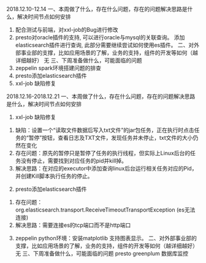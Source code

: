 2018.12.10-12.14
一、本周做了什么，存在什么问题，存在的问题解决思路是什么，解决时间节点如何安排
1. 配合测试与前端，对xxl-job的Bug进行修改
2. presto对oracle插件的支持, 可以进行oracle与mysql的关联查询。
添加elasticsearch插件进行查询, 此部分需要继续尝试如何使用es插件。
二、对外部事业部的支撑，比如应用场景的了解，业务的支持，组件的开发等如何（越详细越好） 
无
三、下周准备做什么，可能面临的问题 
1. zeppelin spark环境搭建问题的排查
2. presto添加elasticsearch插件
3. xxl-job 缺陷修复


2018.12.16-2018.12.21
一、本周做了什么，存在什么问题，存在的问题解决思路是什么，解决时间节点如何安排
1. xxl-job 缺陷修复
1) 缺陷：设置一个“读取文件数据后写入txt文件”的jar包任务，正在执行时点击任务的“暂停”按钮，查看日志及TXT文件，发现任务并未停止，txt文件的大小仍然在变化
2) 存在问题：原先的暂停只是暂停了任务的执行线程，但实际上Linux后台的任务没有停止，需要找到对应任务的pid并kill掉。
3) 解决思路：在对应的executor中添加查询linux后台运行相关任务对应的Pid，并创建Kill脚本执行任务的停止。
2. presto添加elasticsearch插件
1) 存在问题：org.elasticsearch.transport.ReceiveTimeoutTransportException (es无法连接)
2) 解决思路：需要连接es的tcp端口而不是http端口
3. zeppelin python环境：安装matplotlib 支持图表显示。
二、对外部事业部的支撑，比如应用场景的了解，业务的支持，组件的开发等如何（越详细越好） 
无
三、下周准备做什么，可能面临的问题 
presto greenplum 数据库监控